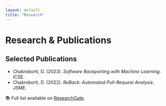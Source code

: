 ```yaml
---
layout: default
title: "Research"
---
```


# Research & Publications

## Selected Publications
- Chakroborti, D. (2023). *Software Backporting with Machine Learning*. ICSE.
- Chakroborti, D. (2022). *ReBack: Automated Pull-Request Analysis*. JSME.

📚 Full list available on [ResearchGate](https://www.researchgate.net/profile/Debasish-Chakroborti).